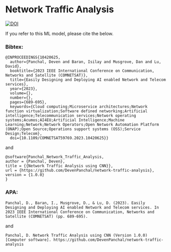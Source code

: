 # Network Traffic Analysis
[![DOI](https://zenodo.org/badge/511943321.svg)](https://zenodo.org/doi/10.5281/zenodo.13836096)

If you refer to this ML model, please cite the below.

### Bibtex:
```
@INPROCEEDINGS{10420625,
  author={Panchal, Deven and Baran, Isilay and Musgrove, Dan and Lu, David},
  booktitle={2023 IEEE International Conference on Communication, Networks and Satellite (COMNETSAT)}, 
  title={Easily Designing and Deploying AI enabled Network and Telecom services}, 
  year={2023},
  volume={},
  number={},
  pages={689-695},
  keywords={Cloud computing;Microservice architectures;Network function virtualization;Software defined networking;Artificial intelligence;Telecommunication services;Network operating systems;Acumos;AI4EU;Artificial Intelligence;Machine Learning;Network;Network Operators;Open Network Automation Platform (ONAP);Open Source;Operations support systems (OSS);Service Design;Telecom},
  doi={10.1109/COMNETSAT59769.2023.10420625}}

```
and
```
@software{Panchal_Network_Traffic_Analysis,
author = {Panchal, Deven},
title = {{Network Traffic Analysis using CNN}},
url = {https://github.com/DevenPanchal/network-traffic-analysis},
version = {1.0.0}
}
```


### APA:
```
Panchal, D., Baran, I., Musgrove, D., & Lu, D. (2023). Easily Designing and Deploying AI enabled Network and Telecom services. In 2023 IEEE International Conference on Communication, Networks and Satellite (COMNETSAT) (pp. 689-695).
```
and 
```
Panchal, D. Network Traffic Analysis using CNN (Version 1.0.0) [Computer software]. https://github.com/DevenPanchal/network-traffic-analysis
```
